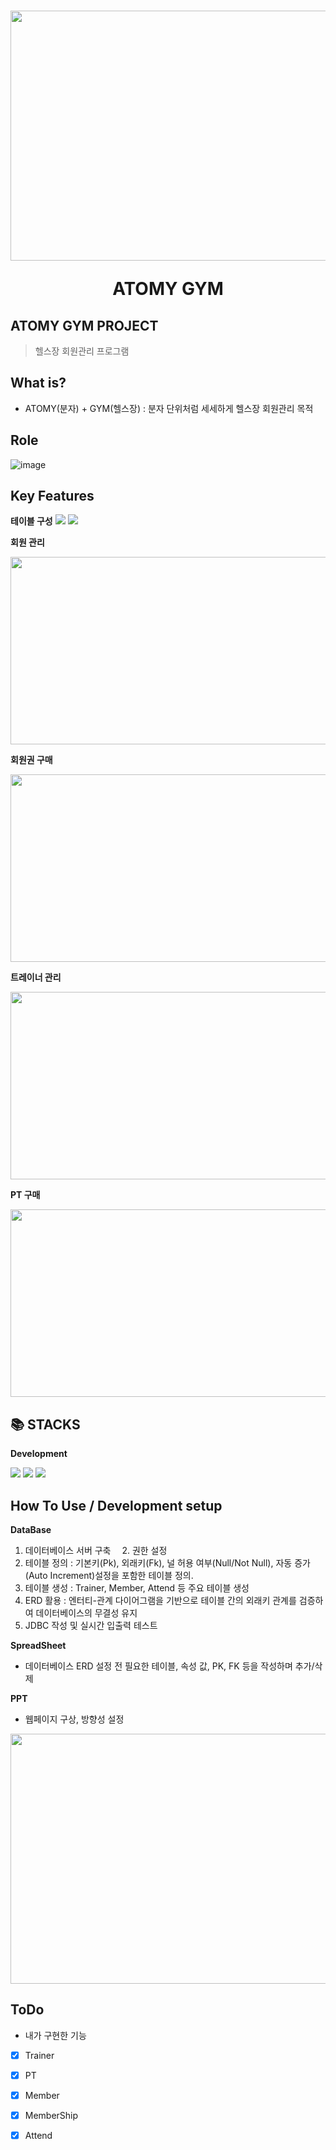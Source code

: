 <h1 align="center">
 <img src = "https://github.com/user-attachments/assets/e202317b-0923-4f18-b7b3-732b34c47da8" width="700" height="400"/>

  ATOMY GYM 
</h1>
<p align="center">

 
</p>

## ATOMY GYM PROJECT
> 헬스장 회원관리 프로그램 


## What is? 

-   ATOMY(분자) + GYM(헬스장) : 분자 단위처럼 세세하게 헬스장 회원관리 목적 

## Role

![image](https://github.com/user-attachments/assets/be111d3f-d1db-488a-868c-cab1ec2a76a2)



## Key Features


**테이블 구성**
<img src = "https://github.com/user-attachments/assets/0d61b43c-73ca-4aea-8fd4-69529e8c5619">
<img src = "https://github.com/user-attachments/assets/e280f828-b752-48e9-8e50-b1cf5ba4df13">


**회원 관리**

<img src = "https://github.com/user-attachments/assets/4ba7c27f-54f2-45e2-ab3f-8db9d26ec59f" width ="700" height ="300"/>

**회원권 구매**

<img src = "https://github.com/user-attachments/assets/716f435d-68e8-42ee-8ca3-10346b74e252" width ="700" height ="300"/>

**트레이너 관리**

<img src = "https://github.com/user-attachments/assets/460406a3-937f-49f1-bdc3-5dd8ab3ac379" width ="700" height ="300"/>


**PT 구매**

<img src = "https://github.com/user-attachments/assets/51ef610c-8e03-4624-86bf-2c2741202077" width ="700" height ="300"/>





<div align="left">
  <h2>📚 STACKS</h2>
 
 **Development** 
 
  <img src="https://img.shields.io/badge/MySQL-005C84?style=for-the-badge&logo=mysql&logoColor=white">    
  <img src="https://img.shields.io/badge/Eclipse-2C2255?style=for-the-badge&logo=eclipse&logoColor=white">  
  <img src="https://img.shields.io/badge/Java-ED8B00?style=for-the-badge&logo=openjdk&logoColor=white">
  <br>
 
  
</div>



## How To Use / Development setup

**DataBase** 
  1. 데이터베이스 서버 구축
　2. 권한 설정 
  3. 테이블 정의 : 기본키(Pk), 외래키(Fk), 널 허용 여부(Null/Not Null), 자동 증가(Auto Increment)설정을 포함한 테이블 정의.
  4. 테이블 생성 : Trainer, Member, Attend 등 주요 테이블 생성 
  5. ERD 활용   : 엔터티-관계 다이어그램을 기반으로 테이블 간의 외래키 관계를 검증하여 데이터베이스의 무결성 유지 
  6. JDBC 작성 및 실시간 입출력 테스트


**SpreadSheet**
- 데이터베이스 ERD 설정 전 필요한 테이블, 속성 값, PK, FK 등을 작성하며 추가/삭제





**PPT**
- 웹페이지 구상, 방향성 설정 
<img src = "https://github.com/user-attachments/assets/ffeb6968-7e69-4c99-9155-75d027c23e5f"  width="700" height="400"/>



## ToDo

- 내가 구현한 기능


*   [x] Trainer
*   [x] PT
*   [x] Member
*   [x] MemberShip
*   [x] Attend

    

